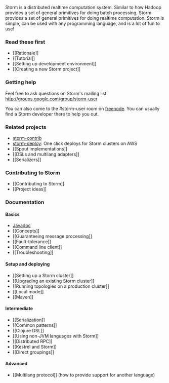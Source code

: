Storm is a distributed realtime computation system. Similar to how Hadoop provides a set of general primitives for doing batch processing, Storm provides a set of general primitives for doing realtime computation. Storm is simple, can be used with any programming language, and is a lot of fun to use!

### Read these first

* [[Rationale]] 
* [[Tutorial]]
* [[Setting up development environment]]
* [[Creating a new Storm project]]

### Getting help

Feel free to ask questions on Storm's mailing list: http://groups.google.com/group/storm-user

You can also come to the #storm-user room on [freenode](http://freenode.net/). You can usually find a Storm developer there to help you out.

### Related projects

* [storm-contrib](https://github.com/nathanmarz/storm-contrib)
* [storm-deploy](http://github.com/nathanmarz/storm-deploy): One click deploys for Storm clusters on AWS
* [[Spout implementations]]
* [[DSLs and multilang adapters]]
* [[Serializers]]

### Contributing to Storm

* [[Contributing to Storm]]
* [[Project ideas]]

### Documentation

#### Basics

* [Javadoc](http://nathanmarz.github.com/storm/doc/index.html)
* [[Concepts]]
* [[Guaranteeing message processing]]
* [[Fault-tolerance]]
* [[Command line client]]
* [[Troubleshooting]]

#### Setup and deploying

* [[Setting up a Storm cluster]]
* [[Upgrading an existing Storm cluster]]
* [[Running topologies on a production cluster]]
* [[Local mode]]
* [[Maven]]

#### Intermediate

* [[Serialization]]
* [[Common patterns]]
* [[Clojure DSL]]
* [[Using non-JVM languages with Storm]]
* [[Distributed RPC]]
* [[Kestrel and Storm]]
* [[Direct groupings]]

#### Advanced

* [[Multilang protocol]] (how to provide support for another language)